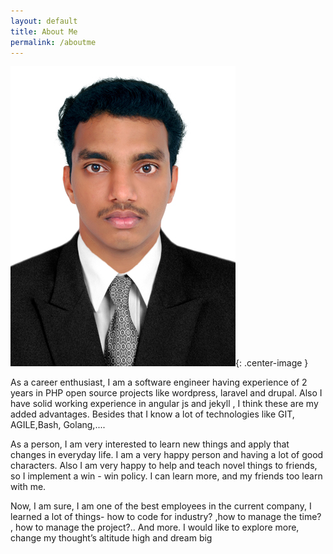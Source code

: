 ```yaml
---
layout: default
title: About Me
permalink: /aboutme
---
```

![Vishnu Jayan](assets/images/vishnu.jpg){: .center-image }

As a career enthusiast, I am a software engineer having experience of 2 years in PHP open
source projects like wordpress, laravel and drupal. Also I have solid working experience in
angular js and jekyll , I think these are my added advantages. Besides that I know a lot of
technologies like GIT, AGILE,Bash, Golang,....

As a person, I am very interested to learn new things and apply that changes in everyday life. I
am a very happy person and having a lot of good characters. Also I am very happy to help and
teach novel things to friends, so I implement a win - win policy. I can learn more, and my friends
too learn with me.

Now, I am sure, I am one of the best employees in the current company, I learned a lot of
things- how to code for industry? ,how to manage the time? , how to manage the project?..
And more. I would like to explore more, change my thought’s altitude high and dream big
